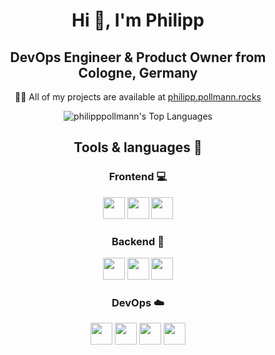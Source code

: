<h1 align="center">Hi 👋, I'm Philipp</h1>
<h2 align="center">DevOps Engineer & Product Owner from Cologne, Germany</h2>

<p align="center">👨‍💻 All of my projects are available at <a href="https://philipp.pollmann.rocks">philipp.pollmann.rocks</a></p>

<p align="center">
  <img src="https://github-readme-stats.vercel.app/api/top-langs/?username=philipppollmann&theme=dark&show_icons=true&hide_border=false&layout=compact" alt="philipppollmann's Top Languages">
</p>

<h2 align="center">Tools & languages 🔧</h2>

<h3 align="center">Frontend 💻</h3>
<p align="center">
  <img src="https://img.shields.io/badge/typescript-%23007ACC.svg?style=for-the-badge&logo=typescript&logoColor=white" height="35">
  <img src="https://img.shields.io/badge/vuejs-%2335495e.svg?style=for-the-badge&logo=vuedotjs&logoColor=%234FC08D" height="35">
  <img src="https://img.shields.io/badge/Nuxt-002E3B?style=for-the-badge&logo=nuxtdotjs&logoColor=#00DC82" height="35">
</p>

<h3 align="center">Backend 💾</h3>
<p align="center">
  <img src="https://img.shields.io/badge/kotlin-%237F52FF.svg?style=for-the-badge&logo=kotlin&logoColor=white" height="35">
  <img src="https://img.shields.io/badge/C%23-239120?style=for-the-badge&logo=csharp&logoColor=white" height="35">
  <img src="https://img.shields.io/badge/python-3670A0?style=for-the-badge&logo=python&logoColor=ffdd54" height="35">
</p>

<h3 align="center">DevOps ☁️</h3>
<p align="center">
  <img src="https://img.shields.io/badge/azure-%230072C6.svg?style=for-the-badge&logo=microsoftazure&logoColor=white" height="35">
  <img src="https://img.shields.io/badge/terraform-%235835CC.svg?style=for-the-badge&logo=terraform&logoColor=white" height="35">
  <img src="https://img.shields.io/badge/docker-%230db7ed.svg?style=for-the-badge&logo=docker&logoColor=white" height="35">
  <img src="https://img.shields.io/badge/kubernetes-%23326ce5.svg?style=for-the-badge&logo=kubernetes&logoColor=white" height="35">
</p>
